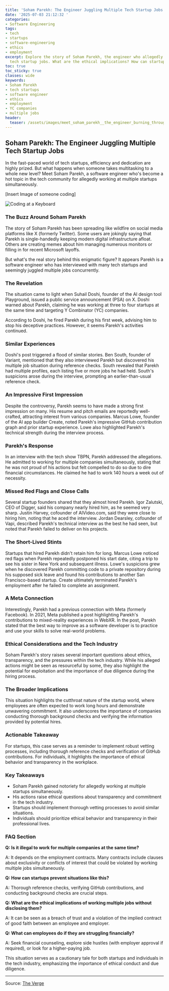 ```yaml
---
title: 'Soham Parekh: The Engineer Juggling Multiple Tech Startup Jobs'
date: '2025-07-03 21:12:32 '
categories:
- Software Engineering
tags:
- tech
- startups
- software-engineering
- ethics
- employment
excerpt: Explore the story of Soham Parekh, the engineer who allegedly juggled multiple
  tech startup jobs. What are the ethical implications? How can startups protect themselves?
toc: true
toc_sticky: true
classes: wide
keywords:
- Soham Parekh
- tech startups
- software engineer
- ethics
- employment
- YC companies
- multiple jobs
header:
  teaser: /assets/images/meet_soham_parekh__the_engineer_burning_through_te_20250703211231.jpg
---
```


## Soham Parekh: The Engineer Juggling Multiple Tech Startup Jobs

In the fast-paced world of tech startups, efficiency and dedication are highly prized. But what happens when someone takes multitasking to a whole new level? Meet Soham Parekh, a software engineer who's become a hot topic in the tech community for allegedly working at multiple startups simultaneously.

[Insert Image of someone coding]

![Coding at a Keyboard](https://platform.theverge.com/wp-content/uploads/sites/2/2025/07/gettyimages-1078770794.jpg?quality=90&strip=all&crop=0,0,100,100)

### The Buzz Around Soham Parekh

The story of Soham Parekh has been spreading like wildfire on social media platforms like X (formerly Twitter). Some users are jokingly saying that Parekh is single-handedly keeping modern digital infrastructure afloat. Others are creating memes about him managing numerous monitors or filling in for recent Microsoft layoffs.

But what's the real story behind this enigmatic figure? It appears Parekh is a software engineer who has interviewed with many tech startups and seemingly juggled multiple jobs concurrently.

### The Revelation

The situation came to light when Suhail Doshi, founder of the AI design tool Playground, issued a public service announcement (PSA) on X. Doshi warned about Parekh, claiming he was working at three to four startups at the same time and targeting Y Combinator (YC) companies.

According to Doshi, he fired Parekh during his first week, advising him to stop his deceptive practices. However, it seems Parekh's activities continued.

### Similar Experiences

Doshi's post triggered a flood of similar stories. Ben South, founder of Variant, mentioned that they also interviewed Parekh but discovered his multiple job situation during reference checks. South revealed that Parekh had multiple profiles, each listing five or more jobs he had held. South's suspicions arose during the interview, prompting an earlier-than-usual reference check.

### An Impressive First Impression

Despite the controversy, Parekh seems to have made a strong first impression on many. His resume and pitch emails are reportedly well-crafted, attracting interest from various companies. Marcus Lowe, founder of the AI app builder Create, noted Parekh's impressive GitHub contribution graph and prior startup experience. Lowe also highlighted Parekh's technical strength during the interview process.

### Parekh's Response

In an interview with the tech show TBPN, Parekh addressed the allegations. He admitted to working for multiple companies simultaneously, stating that he was not proud of his actions but felt compelled to do so due to dire financial circumstances. He claimed he had to work 140 hours a week out of necessity.

### Missed Red Flags and Close Calls

Several startup founders shared that they almost hired Parekh. Igor Zalutski, CEO of Digger, said his company nearly hired him, as he seemed very sharp. Justin Harvey, cofounder of AIVideo.com, said they were close to hiring him, noting that he aced the interview. Jordan Dearsley, cofounder of Vapi, described Parekh's technical interview as the best he had seen, but noted that Parekh failed to deliver on his projects.

### The Short-Lived Stints

Startups that hired Parekh didn't retain him for long. Marcus Lowe noticed red flags when Parekh repeatedly postponed his start date, citing a trip to see his sister in New York and subsequent illness. Lowe's suspicions grew when he discovered Parekh committing code to a private repository during his supposed sick leave and found his contributions to another San Francisco-based startup. Create ultimately terminated Parekh's employment after he failed to complete an assignment.

### A Meta Connection

Interestingly, Parekh had a previous connection with Meta (formerly Facebook). In 2021, Meta published a post highlighting Parekh's contributions to mixed-reality experiences in WebXR. In the post, Parekh stated that the best way to improve as a software developer is to practice and use your skills to solve real-world problems.

### Ethical Considerations and the Tech Industry

Soham Parekh's story raises several important questions about ethics, transparency, and the pressures within the tech industry. While his alleged actions might be seen as resourceful by some, they also highlight the potential for exploitation and the importance of due diligence during the hiring process.

### The Broader Implications

This situation highlights the cutthroat nature of the startup world, where employees are often expected to work long hours and demonstrate unwavering commitment. It also underscores the importance of companies conducting thorough background checks and verifying the information provided by potential hires.

### Actionable Takeaway

For startups, this case serves as a reminder to implement robust vetting processes, including thorough reference checks and verification of GitHub contributions. For individuals, it highlights the importance of ethical behavior and transparency in the workplace.

### Key Takeaways

*   Soham Parekh gained notoriety for allegedly working at multiple startups simultaneously.
*   His actions raise ethical questions about transparency and commitment in the tech industry.
*   Startups should implement thorough vetting processes to avoid similar situations.
*   Individuals should prioritize ethical behavior and transparency in their professional lives.

### FAQ Section

**Q: Is it illegal to work for multiple companies at the same time?**

A: It depends on the employment contracts. Many contracts include clauses about exclusivity or conflicts of interest that could be violated by working multiple jobs simultaneously.

**Q: How can startups prevent situations like this?**

A: Thorough reference checks, verifying GitHub contributions, and conducting background checks are crucial steps.

**Q: What are the ethical implications of working multiple jobs without disclosing them?**

A: It can be seen as a breach of trust and a violation of the implied contract of good faith between an employee and employer.

**Q: What can employees do if they are struggling financially?**

A: Seek financial counseling, explore side hustles (with employer approval if required), or look for a higher-paying job.

This situation serves as a cautionary tale for both startups and individuals in the tech industry, emphasizing the importance of ethical conduct and due diligence.

---

Source: [The Verge](https://www.theverge.com/news/697846/soham-parekh-startups-multiple-jobs-founders)